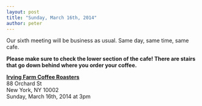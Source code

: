 ```yaml
---
layout: post
title: "Sunday, March 16th, 2014"
author: peter
---
```


Our sixth meeting will be business as usual. Same day, same time, same cafe.

__Please make sure to check the lower section of the cafe! There are stairs that go down behind where you order your coffee.__

__[Irving Farm Coffee Roasters](https://www.google.com/maps/place/Irving+Farm+Coffee+Roasters/@40.7179886,-73.9902479,17z/data=!3m1!4b1!4m2!3m1!1s0x89c259873f0067c1:0x5aede67045aa029f)__<br>
88 Orchard St<br>
New York, NY 10002<br>
Sunday, March 16th, 2014 at 3pm
